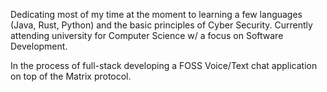Dedicating most of my time at the moment to learning a few languages (Java, Rust, Python) and the basic principles of Cyber Security.
Currently attending university for Computer Science w/ a focus on Software Development.

In the process of full-stack developing a FOSS Voice/Text chat application on top of the Matrix protocol.
